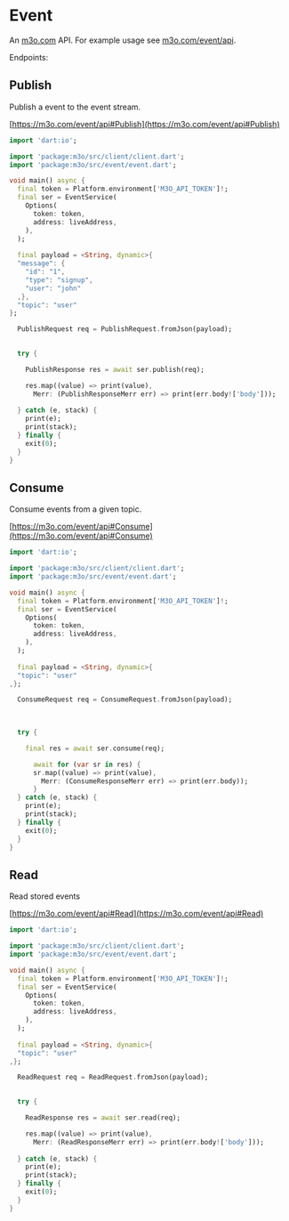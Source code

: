 # Event

An [m3o.com](https://m3o.com) API. For example usage see [m3o.com/event/api](https://m3o.com/event/api).

Endpoints:

## Publish

Publish a event to the event stream.


[https://m3o.com/event/api#Publish](https://m3o.com/event/api#Publish)

```dart
import 'dart:io';

import 'package:m3o/src/client/client.dart';
import 'package:m3o/src/event/event.dart';

void main() async {
  final token = Platform.environment['M3O_API_TOKEN']!;
  final ser = EventService(
    Options(
      token: token,
      address: liveAddress,
    ),
  );
 
  final payload = <String, dynamic>{
  "message": {
    "id": "1",
    "type": "signup",
    "user": "john"
  ,},
  "topic": "user"
};

  PublishRequest req = PublishRequest.fromJson(payload);

  
  try {

	PublishResponse res = await ser.publish(req);

    res.map((value) => print(value),
	  Merr: (PublishResponseMerr err) => print(err.body!['body']));	
  
  } catch (e, stack) {
    print(e);
	print(stack);
  } finally {
    exit(0);
  }
}
```
## Consume

Consume events from a given topic.


[https://m3o.com/event/api#Consume](https://m3o.com/event/api#Consume)

```dart
import 'dart:io';

import 'package:m3o/src/client/client.dart';
import 'package:m3o/src/event/event.dart';

void main() async {
  final token = Platform.environment['M3O_API_TOKEN']!;
  final ser = EventService(
    Options(
      token: token,
      address: liveAddress,
    ),
  );
 
  final payload = <String, dynamic>{
  "topic": "user"
,};

  ConsumeRequest req = ConsumeRequest.fromJson(payload);

  
  	
  try {

    final res = await ser.consume(req);

	  await for (var sr in res) {
	  sr.map((value) => print(value),
		Merr: (ConsumeResponseMerr err) => print(err.body));
	  }
  } catch (e, stack) {
    print(e);
	print(stack);
  } finally {
    exit(0);
  }
}
```
## Read

Read stored events


[https://m3o.com/event/api#Read](https://m3o.com/event/api#Read)

```dart
import 'dart:io';

import 'package:m3o/src/client/client.dart';
import 'package:m3o/src/event/event.dart';

void main() async {
  final token = Platform.environment['M3O_API_TOKEN']!;
  final ser = EventService(
    Options(
      token: token,
      address: liveAddress,
    ),
  );
 
  final payload = <String, dynamic>{
  "topic": "user"
,};

  ReadRequest req = ReadRequest.fromJson(payload);

  
  try {

	ReadResponse res = await ser.read(req);

    res.map((value) => print(value),
	  Merr: (ReadResponseMerr err) => print(err.body!['body']));	
  
  } catch (e, stack) {
    print(e);
	print(stack);
  } finally {
    exit(0);
  }
}
```
